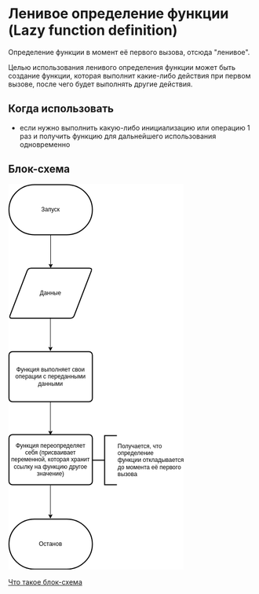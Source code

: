 # Ленивое определение функции (Lazy function definition)

Определение функции в момент её первого вызова, отсюда "ленивое".

Целью использования ленивого определения функции может быть создание функции, которая выполнит какие-либо действия при первом вызове, после чего будет выполнять другие действия.

## Когда использовать

- если нужно выполнить какую-либо инициализацию или операцию 1 раз и получить функцию для дальнейшего использования
  одновременно

## Блок-схема

![Блок-схема ленивого определения функции](https://github.com/evgenylyozin/patterns/blob/419205ab3ef6131a5a7ef1594eb75b86e2023988/docs/fp-patterns/flowcharts/lazy-function-definition.png)

[Что такое блок-схема](https://github.com/evgenylyozin/patterns/blob/48f6815cb43aa7cf366156fe23d47cdbaccbe3eb/docs/flowchart.md)
